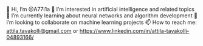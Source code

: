 👋 Hi, I’m @A77i1a
👀 I’m interested in artificial intelligence and related topics 
🌱 I’m currently learning about neural networks and algorithm development 
💞️ I’m looking to collaborate on machine learning projects
📫 How to reach me: attila.tavakolli@gmail.com or https://www.linkedin.com/in/attila-tavakolli-04893166/
